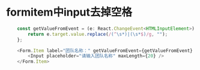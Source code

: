 
# formitem中input去掉空格

```javascript
	const getValueFromEvent = (e: React.ChangeEvent<HTMLInputElement>) => {
		return e.target.value.replace(/(^\s*)|(\s*$)/g, "");
	};
```


```javascript
    <Form.Item label="团队名称：" getValueFromEvent={getValueFromEvent} name="tenantName" rules={[{ required: true }]}>
        <Input placeholder="请输入团队名称" maxLength={20} />
    </Form.Item>
```